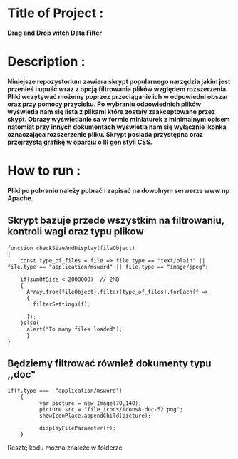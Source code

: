 # Title of Project : 
**Drag and Drop witch Data Filter**

# Description :
**Niniejsze repozystorium zawiera skrypt popularnego narzędzia jakim jest przenieś i upuść wraz z opcją filtrowania plików względem rozszerzenia. Pliki wczytywać możemy poprzez przeciąganie ich w odpowiedni obszar oraz przy pomocy przycisku. 
Po wybraniu odpowiednich plików wyświetla nam się lista z plikami które zostały zaakceptowane przez skypt. Obrazy wyświetlanie sa w formie miniaturek z minimalnym opisem natomiat przy innych dokumentach wyświetla nam się wyłącznie ikonka oznaczająca rozszerzenie pliku. Skrypt posiada przystępna oraz przejrzystą grafikę w oparciu o III gen styli CSS.**

# How to run : 
**Pliki po pobraniu należy pobrać i zapisać na dowolnym serwerze www np Apache.**

## Skrypt bazuje przede wszystkim na filtrowaniu, kontroli wagi oraz typu plikow 
``` 
function checkSizeAndDisplay(fileObject)
{
    const type_of_files = file => file.type == "text/plain" || file.type == "application/msword" || file.type == "image/jpeg";
    
    if(sumOfSize < 2000000)  // 2MB 
    {
      Array.from(fileObject).filter(type_of_files).forEach(f => 
      {
        filterSettings(f);
        
      });
    }else{
      alert("To many files loaded"); 
      }
}
```

## Będziemy filtrować również dokumenty typu ,,doc"
``` 
if(f.type ===  "application/msword")
    {
          var picture = new Image(70,140);
          picture.src = "file_icons/icons8-doc-52.png";
          showIconPlace.appendChild(picture);
               
          displayFileParameter(f);
    }
```

Resztę kodu można znaleźć w folderze
 

